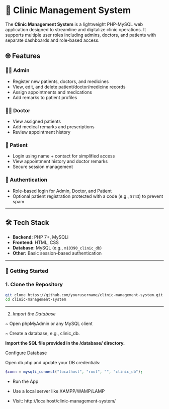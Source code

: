 # 🏥 Clinic Management System

The **Clinic Management System** is a lightweight PHP-MySQL web application designed to streamline and digitalize clinic operations. It supports multiple user roles including admins, doctors, and patients with separate dashboards and role-based access.

## 🌐 Features

### 👨‍⚕️ Admin
- Register new patients, doctors, and medicines
- View, edit, and delete patient/doctor/medicine records
- Assign appointments and medications
- Add remarks to patient profiles

### 🧑‍⚕️ Doctor
- View assigned patients
- Add medical remarks and prescriptions
- Review appointment history

### 👤 Patient
- Login using name + contact for simplified access
- View appointment history and doctor remarks
- Secure session management

### 🔐 Authentication
- Role-based login for Admin, Doctor, and Patient
- Optional patient registration protected with a code (e.g., `5743`) to prevent spam

---

## 🛠️ Tech Stack

- **Backend:** PHP 7+, MySQLi
- **Frontend:** HTML, CSS
- **Database:** MySQL (e.g., `m10390_clinic_db`)
- **Other:** Basic session-based authentication

---

### 🚀 Getting Started

### 1. Clone the Repository
```bash
git clone https://github.com/yourusername/clinic-management-system.git
cd clinic-management-system
```
---

2. *Import the Database*

~ Open phpMyAdmin or any MySQL client

~ Create a database, e.g., clinic_db.

__Import the SQL file provided in the /database/ directory.__

Configure Database

Open db.php and update your DB credentials:

```php
$conn = mysqli_connect("localhost", "root", "", "clinic_db");
```
- Run the App

- Use a local server like XAMPP/WAMP/LAMP

- Visit: http://localhost/clinic-management-system/
